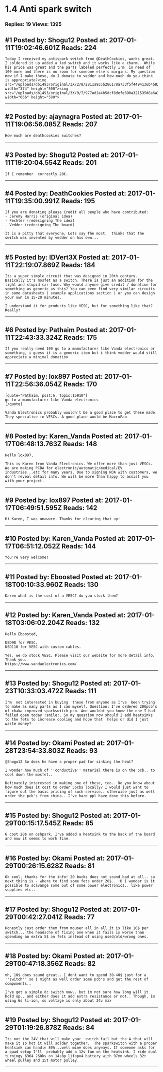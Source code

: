 # 1.4 Anti spark switch

### Replies: 19 Views: 1395

## \#1 Posted by: Shogu12 Posted at: 2017-01-11T19:02:46.601Z Reads: 224

```
Today I received my antispark switch from @DeathCookies, works great. I soldered it up added a led switch and it works like a charm.  While his price was great and the parts labeled perfectly I'm  in need of 100 more and there is no room for someone else's margins. My questiom now if I make these, do I donate to vedder and how much do you think is appropriate?<img src="/uploads/db1493/original/3X/2/8/2811a935b286178a733f5f4494136b4b82cb2bb0.jpg" width="374" height="500"><img src="/uploads/db1493/original/3X/9/7/977ad2a4b5dcf8defe690a321535d8a6a3abbaf3.jpg" width="666" height="500">
```

---
## \#2 Posted by: ajaynagra Posted at: 2017-01-11T19:06:56.085Z Reads: 207

```
How much are deathcookies switches?
```

---
## \#3 Posted by: Shogu12 Posted at: 2017-01-11T19:20:04.554Z Reads: 201

```
If I remember  correctly 28€.
```

---
## \#4 Posted by: DeathCookies Posted at: 2017-01-11T19:35:00.991Z Reads: 195

```
If you are donating please Credit all people who have contributed:
- Jeremy Harris (original idea) 
- Fechter (redesigning The idea) 
- Vedder (redesigning The board) 

It is a pitty that everyone, Lets say The most,  thinks that the switch was invented by vedder on his own...
```

---
## \#5 Posted by: IDVert3X Posted at: 2017-01-11T22:19:07.869Z Reads: 184

```
Its a super simple circuit that was designed in 20th century. Basically it's mosfet as a switch. There is just an addition for the light and stupid car fuse. Why would anyone give credit / donation for something as generic as this? You can even find very similar circuits in some datasheets ( example applications section ) or you can design your own in 15-20 minutes.

I understand it for products like VESC, but for something like that? Really?
```

---
## \#6 Posted by: Pathaim Posted at: 2017-01-11T22:43:33.324Z Reads: 175

```
If you really need 100 go to a manufacturer like Vanda electronics or something, i guess it is a generic item but i think vedder would still appreciate a minimal donation
```

---
## \#7 Posted by: lox897 Posted at: 2017-01-11T22:56:36.054Z Reads: 170

```
[quote="Pathaim, post:6, topic:15910"]
go to a manufacturer like Vanda electronics
[/quote]

Vanda Electronics probably wouldn't be a good place to get these made. They specialise in VESCs. A good place would be MacroFab
```

---
## \#8 Posted by: Karen_Vanda Posted at: 2017-01-17T06:48:13.763Z Reads: 148

```
Hello lox897, 

This is Karen from Vanda Electronics. We offer more than just VESCs. We are making PCBA for electronic/automatic/medical/EV industries...etc for many years. Due to signing NDA with customers, we don't reveal detail info. We will be more than happy to assist you with your project.
```

---
## \#9 Posted by: lox897 Posted at: 2017-01-17T06:49:51.595Z Reads: 142

```
Hi Karen, I was unaware. Thanks for clearing that up!
```

---
## \#10 Posted by: Karen_Vanda Posted at: 2017-01-17T06:51:12.052Z Reads: 144

```
You're very welcome!
```

---
## \#11 Posted by: Eboosted Posted at: 2017-01-18T00:10:33.960Z Reads: 130

```
Karen what is the cost of a VESC? do you stock them?
```

---
## \#12 Posted by: Karen_Vanda Posted at: 2017-01-18T03:06:02.204Z Reads: 132

```
Hello Eboosted, 

USD98 for VESC.
USD110 for VESC with custom cables. 

Yes, we do stock VESC. Please visit our website for more detail info. Thank you. 
https://www.vandaelectronics.com/
```

---
## \#13 Posted by: Shogu12 Posted at: 2017-01-23T10:33:03.472Z Reads: 111

```
I'm  not interested in buying  these from anyone as I've  been trying to make as many parts as I can myself. Question: I've ordered 200pcb's of chaka improved sparkswitch pcb. And wouldnt you know the one I had failed open today :smile:. So my question now should I add heatsinks to the fets to increase cooling and hope that  helps or did I just  waste money?
```

---
## \#14 Posted by: Okami Posted at: 2017-01-28T23:54:33.803Z Reads: 93

```
@Shogu12 So does he have a proper pad for sinking the heat?

I wonder how much of ''conductive'' material there is on the pcb.. to cool down the mosfet..

Definately interested in making one of these, too.. Do you know about how much does it cost to order 5pcbs locally? I would just want to figure out the basic pricing of such service.. otherwise just as well order the pcb's from china.. I've hard ppl have done this before.
```

---
## \#15 Posted by: Shogu12 Posted at: 2017-01-29T00:15:17.545Z Reads: 85

```
6 cost 20$ on oshpark. I've added a heatsink to the back of the board and now it seems to work fine.
```

---
## \#16 Posted by: Okami Posted at: 2017-01-29T00:26:15.628Z Reads: 81

```
Ok cool, thanks for the info! 20 bucks does not sound bad at all.. so next thing is - where to find some fets under 20$.. :D I wonder is it possible to scavange some out of some power electronics.. like power supplies etc..
```

---
## \#17 Posted by: Shogu12 Posted at: 2017-01-29T00:42:27.041Z Reads: 77

```
Honestly just order them from mouser all in all it is like 10$ per switch... the headache of fixing one when it fails is worse than spending an extra 5$ on fets instead of using used/old/wrong ones.
```

---
## \#18 Posted by: Okami Posted at: 2017-01-29T00:47:18.356Z Reads: 82

```
mh, 10$ does sound great.. I dont want to spend 30-40$ just for a ''switch'' so I might as well order some pcb's and get the rest of components..

I've got a simple dc switch now.. but im not sure how long will it hold up.. and either does it add extra resistance or not.. Though, im using 6s li-ion, so voltage is only about 24v max
```

---
## \#19 Posted by: Shogu12 Posted at: 2017-01-29T01:19:26.878Z Reads: 84

```
Its not the 24V that will make your  switch fail but the A that will make it so hot it will solder together.  The sparkswitch with a proper heatsink can handle 80A...well mine does anyways. If someone asks for a quad setup I'll  probably add a 12v fan on the heatsink. I ride dual turningy 6364 260kv on 14s8p lifepo4 battery with 97mm wheels 32t wheel pulley and 15t motor pulley.
```

---

